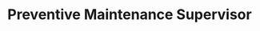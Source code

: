 ---
name: Rodney Whaley
image: /assets/img/team/rodneywhaley.jpg
title: Preventive Maintenance Supervisor
---